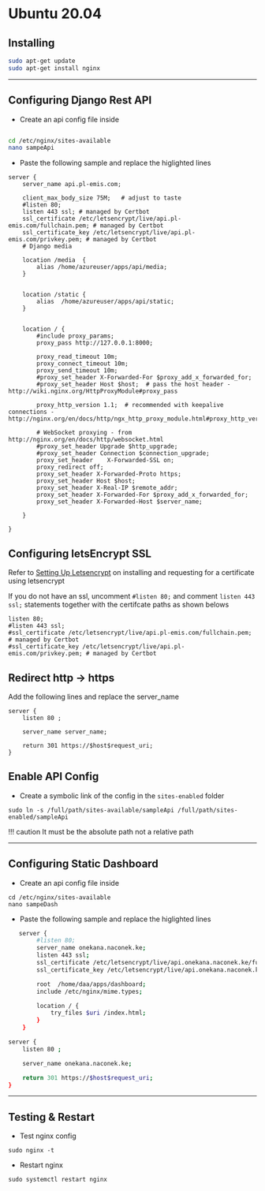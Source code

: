 # Ubuntu 20.04

## Installing

``` bash
sudo apt-get update
sudo apt-get install nginx
```

----

## Configuring Django Rest API

- Create an api config file inside

``` bash

cd /etc/nginx/sites-available
nano sampeApi
```

- Paste the following sample and replace the higlighted lines

``` config linenums="1" hl_lines="2 7 8 12 17" title="sampleApi"
server {
    server_name api.pl-emis.com;

    client_max_body_size 75M;   # adjust to taste
    #listen 80;
    listen 443 ssl; # managed by Certbot
    ssl_certificate /etc/letsencrypt/live/api.pl-emis.com/fullchain.pem; # managed by Certbot
    ssl_certificate_key /etc/letsencrypt/live/api.pl-emis.com/privkey.pem; # managed by Certbot
    # Django media

    location /media  {
        alias /home/azureuser/apps/api/media;
    }


    location /static {
        alias  /home/azureuser/apps/api/static;
    }

 
    location / {
        #include proxy_params;
        proxy_pass http://127.0.0.1:8000;

        proxy_read_timeout 10m;
        proxy_connect_timeout 10m;
        proxy_send_timeout 10m;
        #proxy_set_header X-Forwarded-For $proxy_add_x_forwarded_for;
        #proxy_set_header Host $host;  # pass the host header - http://wiki.nginx.org/HttpProxyModule#proxy_pass

        proxy_http_version 1.1;  # recommended with keepalive connections - http://nginx.org/en/docs/http/ngx_http_proxy_module.html#proxy_http_version

        # WebSocket proxying - from http://nginx.org/en/docs/http/websocket.html
        #proxy_set_header Upgrade $http_upgrade;
        #proxy_set_header Connection $connection_upgrade;
        proxy_set_header    X-Forwarded-SSL on;
        proxy_redirect off;
        proxy_set_header X-Forwarded-Proto https;
        proxy_set_header Host $host;
        proxy_set_header X-Real-IP $remote_addr;
        proxy_set_header X-Forwarded-For $proxy_add_x_forwarded_for;
        proxy_set_header X-Forwarded-Host $server_name;

    }

}
```

## Configuring letsEncrypt SSL

Refer to [Setting Up Letsencrypt](../letsencrypt) on installing and requesting for a certificate using letsencrypt

If you do not have an ssl, uncomment `#listen 80;` and comment `listen 443 ssl;` statements together with the certifcate paths as shown belows

``` linenums="5" title="sampleApi"
listen 80;
#listen 443 ssl;
#ssl_certificate /etc/letsencrypt/live/api.pl-emis.com/fullchain.pem; # managed by Certbot
#ssl_certificate_key /etc/letsencrypt/live/api.pl-emis.com/privkey.pem; # managed by Certbot
```

## Redirect http -> https

Add the following lines and replace the server_name

``` linenums="1" hl_lines="4"
server {
    listen 80 ;

    server_name server_name;

    return 301 https://$host$request_uri;
}
```

## Enable API Config

- Create a symbolic link of the config in the `sites-enabled` folder

```
sudo ln -s /full/path/sites-available/sampleApi /full/path/sites-enabled/sampleApi
```

!!! caution
    It must be the absolute path not a relative path

----

## Configuring Static Dashboard

- Create an api config file inside

```
cd /etc/nginx/sites-available
nano sampeDash
```

- Paste the following sample and replace the higlighted lines

``` sh title="sampeDash" linenums="1" hl_lines="3 5 6 19"
   server {
        #listen 80;
        server_name onekana.naconek.ke;
        listen 443 ssl;
        ssl_certificate /etc/letsencrypt/live/api.onekana.naconek.ke/fullchain.pem; # managed by Certbot
        ssl_certificate_key /etc/letsencrypt/live/api.onekana.naconek.ke/privkey.pem; # managed by Certbot

        root  /home/daa/apps/dashboard;
        include /etc/nginx/mime.types;

        location / {
            try_files $uri /index.html;
        }
    }

server {
    listen 80 ;

    server_name onekana.naconek.ke;

    return 301 https://$host$request_uri;
}

```

---

## Testing & Restart

- Test nginx config

```
sudo nginx -t
```

- Restart nginx

```
sudo systemctl restart nginx
```
